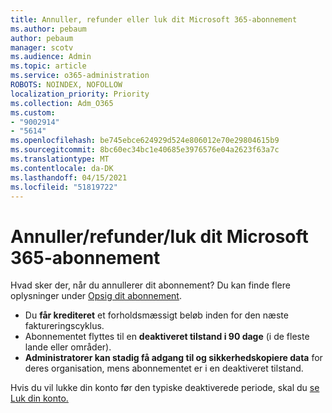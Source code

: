 ```yaml
---
title: Annuller, refunder eller luk dit Microsoft 365-abonnement
ms.author: pebaum
author: pebaum
manager: scotv
ms.audience: Admin
ms.topic: article
ms.service: o365-administration
ROBOTS: NOINDEX, NOFOLLOW
localization_priority: Priority
ms.collection: Adm_O365
ms.custom:
- "9002914"
- "5614"
ms.openlocfilehash: be745ebce624929d524e806012e70e29804615b9
ms.sourcegitcommit: 8bc60ec34bc1e40685e3976576e04a2623f63a7c
ms.translationtype: MT
ms.contentlocale: da-DK
ms.lasthandoff: 04/15/2021
ms.locfileid: "51819722"
---
```

# <a name="cancelrefundclose-your-microsoft-365-subscription"></a>Annuller/refunder/luk dit Microsoft 365-abonnement

Hvad sker der, når du annullerer dit abonnement? Du kan finde flere oplysninger under [Opsig dit abonnement](https://docs.microsoft.com/microsoft-365/commerce/subscriptions/cancel-your-subscription?view=o365-worldwide).

- Du **får krediteret** et forholdsmæssigt beløb inden for den næste faktureringscyklus.
- Abonnementet flyttes til en **deaktiveret tilstand i 90 dage** (i de fleste lande eller områder).
- **Administratorer kan stadig få adgang til og sikkerhedskopiere data** for deres organisation, mens abonnementet er i en deaktiveret tilstand.

Hvis du vil lukke din konto før den typiske deaktiverede periode, skal du [se Luk din konto.](https://docs.microsoft.com/microsoft-365/commerce/close-your-account?view=o365-worldwide)
